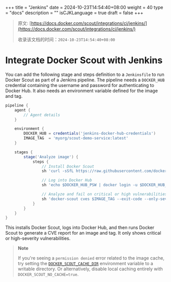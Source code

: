 +++
title = "Jenkins"
date = 2024-10-23T14:54:40+08:00
weight = 40
type = "docs"
description = ""
isCJKLanguage = true
draft = false
+++

> 原文: [https://docs.docker.com/scout/integrations/ci/jenkins/](https://docs.docker.com/scout/integrations/ci/jenkins/)
>
> 收录该文档的时间：`2024-10-23T14:54:40+08:00`

# Integrate Docker Scout with Jenkins

You can add the following stage and steps definition to a `Jenkinsfile` to run Docker Scout as part of a Jenkins pipeline. The pipeline needs a `DOCKER_HUB` credential containing the username and password for authenticating to Docker Hub. It also needs an environment variable defined for the image and tag.



```groovy
pipeline {
    agent {
        // Agent details
    }

    environment {
        DOCKER_HUB = credentials('jenkins-docker-hub-credentials')
        IMAGE_TAG  = 'myorg/scout-demo-service:latest'
    }

    stages {
        stage('Analyze image') {
            steps {
                // Install Docker Scout
                sh 'curl -sSfL https://raw.githubusercontent.com/docker/scout-cli/main/install.sh | sh -s -- -b /usr/local/bin'

                // Log into Docker Hub
                sh 'echo $DOCKER_HUB_PSW | docker login -u $DOCKER_HUB_USR --password-stdin'

                // Analyze and fail on critical or high vulnerabilities
                sh 'docker-scout cves $IMAGE_TAG --exit-code --only-severity critical,high'
            }
        }
    }
}
```

This installs Docker Scout, logs into Docker Hub, and then runs Docker Scout to generate a CVE report for an image and tag. It only shows critical or high-severity vulnerabilities.

> **Note**
>
> 
>
> If you're seeing a `permission denied` error related to the image cache, try setting the [`DOCKER_SCOUT_CACHE_DIR`](https://docs.docker.com/scout/how-tos/configure-cli/) environment variable to a writable directory. Or alternatively, disable local caching entirely with `DOCKER_SCOUT_NO_CACHE=true`.
